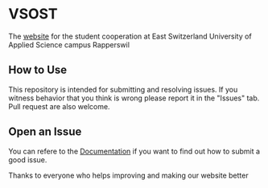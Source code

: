 # VSOST

The [website](https://students-rj.ch) for the student cooperation at East Switzerland University of Applied Science campus Rapperswil

## How to Use

This repository is intended for submitting and resolving issues. If you witness behavior that you think is wrong please report it in the "Issues" tab. Pull request are also welcome.

## Open an Issue

You can refere to the [Documentation](https://github.com/kevinloeffler/students-ost-website/wiki) if you want to find out how to submit a good issue.

Thanks to everyone who helps improving and making our website better
